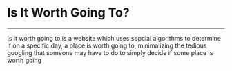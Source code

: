 # Is It Worth Going To?
---

Is it worth going to is a website which uses sepcial algorithms to determine if on a specific day, a place is worth going to, minimalizing the tedious googling that someone may have to do to simply decide if some place is worth going